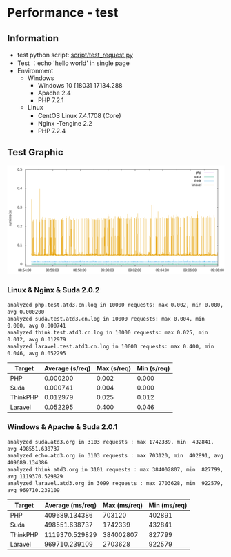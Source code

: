 # Performance - test


## Information

- test python script: [script/test_request.py](../script/test_request.py)
- Test ：echo 'hello world' in single page
- Environment
    - Windows
        - Windows 10 [1803] 17134.288
        - Apache 2.4
        - PHP 7.2.1
    - Linux
        - CentOS Linux 7.4.1708 (Core)　 
        - Nginx -Tengine 2.2
        - PHP 7.2.4

## Test Graphic

![](imgs/runtimes.png)

### Linux & Nginx & Suda 2.0.2

```
analyzed php.test.atd3.cn.log in 10000 requests: max 0.002, min 0.000, avg 0.000200
analyzed suda.test.atd3.cn.log in 10000 requests: max 0.004, min 0.000, avg 0.000741
analyzed think.test.atd3.cn.log in 10000 requests: max 0.025, min 0.012, avg 0.012979
analyzed laravel.test.atd3.cn.log in 10000 requests: max 0.400, min 0.046, avg 0.052295
```

| Target | Average (s/req) | Max (s/req) | Min (s/req)|
|---------|---------|---------|---------|
| PHP | 0.000200 |  0.002  | 0.000 |
| Suda    | 0.000741 | 0.004 | 0.000 |
| ThinkPHP| 0.012979 | 0.025 | 0.012 |
| Laravel | 0.052295 | 0.400 | 0.046 |



### Windows & Apache & Suda 2.0.1

```
analyzed suda.atd3.org in 3103 requests : max 1742339, min  432841, avg 498551.638737
analyzed echo.atd3.org in 3103 requests : max 703120, min  402891, avg 409689.134386
analyzed think.atd3.org in 3101 requests : max 384002807, min  827799, avg 1119370.529829
analyzed laravel.atd3.org in 3099 requests : max 2703628, min  922579, avg 969710.239109
```


| Target | Average (ms/req) | Max (ms/req) | Min (ms/req)|
|---------|---------|---------|---------|
| PHP | 409689.134386 |  703120  | 402891 |
| Suda    | 498551.638737 | 1742339 | 432841 |
| ThinkPHP| 1119370.529829 | 384002807 | 827799 |
| Laravel | 969710.239109 | 2703628 | 922579 |

